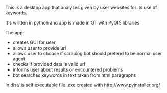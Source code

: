 This is a desktop app that analyzes given by user websites for its use of keywords.

It's written in python and app is made in QT with PyQt5 libraries

The app:
- creates GUI for user
- allows user to provide url 
- allows user to choose if scraping bot should pretend to be normal user agent
- checks if provided data is valid url
- informs user about results or encountered problems
- bot searches keywords in text taken from html paragraphs 

In dist/ is self executable file .exe created with http://www.pyinstaller.org/
